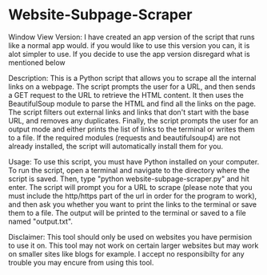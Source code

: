 # Website-Subpage-Scraper

Window View Version:
I have  created an app version of the script that runs like a normal app would. if you would like to use this version you can, it is alot simpler to use. If you decide to use the app version disregard what is mentioned below

Description:
This is a Python script that allows you to scrape all the internal links on a webpage. The script prompts the user for a URL, and then sends a GET request to the URL to retrieve the HTML content. It then uses the BeautifulSoup module to parse the HTML and find all the links on the page. The script filters out external links and links that don't start with the base URL, and removes any duplicates. Finally, the script prompts the user for an output mode and either prints the list of links to the terminal or writes them to a file. If the required modules (requests and beautifulsoup4) are not already installed, the script will automatically install them for you.

Usage:
To use this script, you must have Python installed on your computer. To run the script, open a terminal and navigate to the directory where the script is saved. Then, type "python website-subpage-scraper.py" and hit enter. The script will prompt you for a URL to scrape (please note that you must include the http/https part of the url in order for the program to work), and then ask you whether you want to print the links to the terminal or save them to a file. The output will be printed to the terminal or saved to a file named "output.txt".

Disclaimer:
This tool should only be used on websites you have permision to use it on. This tool may not work on certain larger websites but may work on smaller sites like blogs for example. I accept no responsibilty for any trouble you may encure from using this tool.
